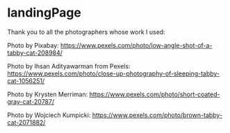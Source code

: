 # landingPage

Thank you to all the photographers whose work I used:

Photo by Pixabay: https://www.pexels.com/photo/low-angle-shot-of-a-tabby-cat-208984/

Photo by Ihsan Adityawarman from Pexels: https://www.pexels.com/photo/close-up-photography-of-sleeping-tabby-cat-1056251/

Photo by Krysten Merriman: https://www.pexels.com/photo/short-coated-gray-cat-20787/

Photo by Wojciech Kumpicki: https://www.pexels.com/photo/brown-tabby-cat-2071882/